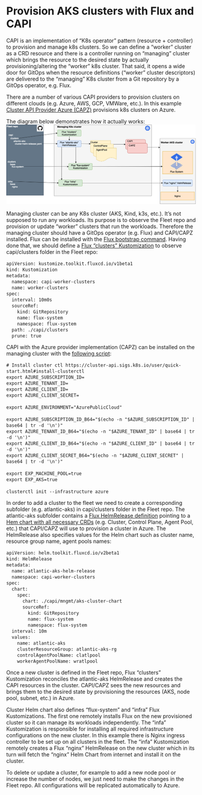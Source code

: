 # Provision AKS clusters with Flux and CAPI

CAPI is an implementation of “K8s operator” pattern (resource + controller) to provision and manage k8s clusters. So we can define a “worker” cluster as a CRD resource and there is a controller running on “managing” cluster which brings the resource to the desired state by actually provisioning/altering the “worker” k8s cluster. That said, it opens a wide door for GitOps when the resource definitions (“worker” cluster descriptors) are delivered to the “managing” K8s cluster from a Git repository by a GitOps operator, e.g. Flux.

There are a number of various CAPI providers to provision clusters on different clouds (e.g. Azure, AWS, GCP, VMWare, etc.). In this example  [Cluster API Provider Azure (CAPZ)](https://capz.sigs.k8s.io/) provisions k8s clusters on Azure.

The diagram below demonstrates how it actually works:
![capi.png](images/capi.png)

Managing cluster can be any K8s cluster (AKS, Kind, k3s, etc.). It’s not supposed to run any workloads. Its purpose is to observe the Fleet repo and provision or update “worker” clusters that run the workloads. Therefore the managing cluster should have a GitOps operator (e.g. Flux) and CAPI/CAPZ installed.
Flux can be installed with the [Flux bootstrap command](https://toolkit.fluxcd.io/guides/installation/). Having done that, we should define a [Flux “clusters” Kustomization](https://github.com/kaizentm/multicluster-gitops/blob/main/capi/mngmt/clusters-sync.yaml) to observe capi/clusters folder in the Fleet repo:
```
apiVersion: kustomize.toolkit.fluxcd.io/v1beta1
kind: Kustomization
metadata:
  namespace: capi-worker-clusters
  name: worker-clusters
spec:
  interval: 10m0s
  sourceRef:
    kind: GitRepository
    name: flux-system
    namespace: flux-system
  path: ./capi/clusters
  prune: true
```
CAPI with the Azure provider implementation (CAPZ) can be installed on the managing cluster with the [following script](https://github.com/kaizentm/multicluster-gitops/blob/main/capi/mngmt/capi_setup.sh):
```
# Install cluster ctl https://cluster-api.sigs.k8s.io/user/quick-start.html#install-clusterctl
export AZURE_SUBSCRIPTION_ID=
export AZURE_TENANT_ID=
export AZURE_CLIENT_ID=
export AZURE_CLIENT_SECRET=

export AZURE_ENVIRONMENT="AzurePublicCloud"

export AZURE_SUBSCRIPTION_ID_B64="$(echo -n "$AZURE_SUBSCRIPTION_ID" | base64 | tr -d '\n')"
export AZURE_TENANT_ID_B64="$(echo -n "$AZURE_TENANT_ID" | base64 | tr -d '\n')"
export AZURE_CLIENT_ID_B64="$(echo -n "$AZURE_CLIENT_ID" | base64 | tr -d '\n')"
export AZURE_CLIENT_SECRET_B64="$(echo -n "$AZURE_CLIENT_SECRET" | base64 | tr -d '\n')"

export EXP_MACHINE_POOL=true
export EXP_AKS=true

clusterctl init --infrastructure azure
```

In order to add a cluster to the fleet we need to create a corresponding subfolder (e.g. atlantic-aks) in capi/clusters folder in the Fleet repo. The atlantic-aks subfolder contains a [Flux HelmRelease definition](https://github.com/kaizentm/multicluster-gitops/blob/main/capi/clusters/atlantic-aks/cluster-helm-release.yaml) pointing to a [Hem chart with all necessary CRDs](https://github.com/kaizentm/multicluster-gitops/tree/main/capi/mngmt/aks-cluster-chart) (e.g. Cluster, Control Plane, Agent Pool, etc.) that CAPI/CAPZ will use to provision a cluster in Azure. The HelmRelease also specifies values for the Helm chart such as cluster name, resource group name, agent pools names:

```
apiVersion: helm.toolkit.fluxcd.io/v2beta1
kind: HelmRelease
metadata:
  name: atlantic-aks-helm-release
  namespace: capi-worker-clusters
spec:
  chart:
    spec:
      chart: ./capi/mngmt/aks-cluster-chart
      sourceRef:
        kind: GitRepository
        name: flux-system
        namespace: flux-system
  interval: 10m
  values:
    name: atlantic-aks
    clusterResourceGroup: atlantic-aks-rg
    controlAgentPoolName: clatlpool
    workerAgentPoolName: wratlpool
```

Once a new cluster is defined in the Fleet repo, Flux “clusters” Kustomization reconciles the atlantic-aks HelmRelease and creates the CAPI resources in the cluster. CAPI/CAPZ sees the new resources and brings them to the desired state by provisioning the resources (AKS, node pool, subnet, etc.) in Azure.

Cluster Helm chart also defines “flux-system” and “infra” Flux Kustomizations. The first one remotely installs Flux on the new provisioned cluster so it can manage its workloads independently. The “infa” Kustomization is responsible for installing all required infrastructure configurations on the new cluster. In this example there is Nginx ingress controller to be set up on all clusters in the fleet. The “infa” Kustomization remotely creates a Flux “nginx” HelmRelease on the new cluster which in its turn will fetch the “nginx” Helm Chart from internet and install it on the cluster.

To delete or update a cluster, for example to add a new node pool or increase the number of nodes, we just need to make the changes in the Fleet repo. All configurations will be replicated automatically to Azure.
